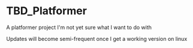 # TBD_Platformer
A platformer project I'm not yet sure what I want to do with

Updates will become semi-frequent once I get a working version on linux
